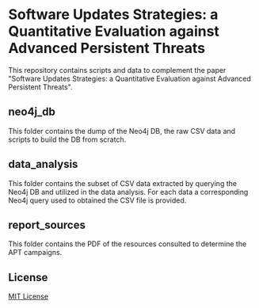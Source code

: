 # Software Updates Strategies: a Quantitative Evaluation against Advanced Persistent Threats
This repository contains scripts and data to complement the paper "Software Updates Strategies: a Quantitative Evaluation against Advanced Persistent Threats".

## neo4j_db
This folder contains the dump of the Neo4j DB, the raw CSV data and scripts to build the DB from scratch.

## data_analysis
This folder contains the subset of CSV data extracted by querying the Neo4j DB and utilized in the data analysis. For each data a corresponding Neo4j query used to obtained the CSV file is provided.

## report_sources
This folder contains the PDF of the resources consulted to determine the APT campaigns.

## License
[MIT License](./LICENSE.txt)
